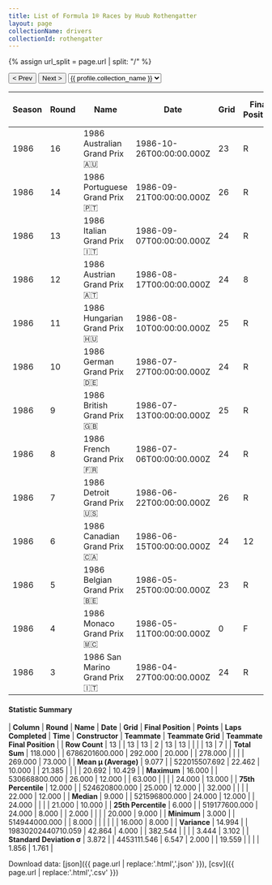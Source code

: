 ```yaml
---
title: List of Formula 1® Races by Huub Rothengatter
layout: page
collectionName: drivers
collectionId: rothengatter
---
```


{% assign url_split = page.url | split: "/" %}
<div id="collection-navigation">
<button onclick="selector.options[selector.selectedIndex-1].value && (window.location = selector.options[selector.selectedIndex-1].value);">&lt; Prev</button>
<button onclick="selector.options[selector.selectedIndex+1].value && (window.location = selector.options[selector.selectedIndex+1].value);">Next &gt;</button>
<select id="selector" onchange="this.options[this.selectedIndex].value && (window.location = this.options[this.selectedIndex].value);">
  {% for collectionId in site.data[page.collectionName].refs %}
    {% if collectionId == page.collectionId %}
      {% assign selected = "selected" %}
    {% else %}
      {% assign selected = "" %}
    {% endif %}
    {% assign profile = site.data[page.collectionName][collectionId].profile %}
    <option value="/f1/{{ page.collectionName }}/{{ collectionId }}/{{ url_split[4] }}" {{ selected }}>{{ profile.collection_name }}</option>
  {% endfor %}
</select>
</div>

| Season | Round | Name | Date | Grid | Final Position | Points | Laps Completed | Time | Constructor | Teammate | Teammate Grid | Teammate Final Position |
|--|--|--|--|--|--|--|--|--|--|--|--|--|
| 1986 | 16 | 1986 Australian Grand Prix 🇦🇺 | 1986-10-26T00:00:00.000Z | 23 | R | 0.0 | 29 |   | Zakspeed 🇩🇪 | [Jonathan Palmer 🇬🇧](/f1/drivers/palmer) | 21 | 9 |
| 1986 | 14 | 1986 Portuguese Grand Prix 🇵🇹 | 1986-09-21T00:00:00.000Z | 26 | R | 0.0 | 9 |   | Zakspeed 🇩🇪 | [Jonathan Palmer 🇬🇧](/f1/drivers/palmer) | 20 | 12 |
| 1986 | 13 | 1986 Italian Grand Prix 🇮🇹 | 1986-09-07T00:00:00.000Z | 24 | R | 0.0 | 1 |   | Zakspeed 🇩🇪 | [Jonathan Palmer 🇬🇧](/f1/drivers/palmer) | 22 | R |
| 1986 | 12 | 1986 Austrian Grand Prix 🇦🇹 | 1986-08-17T00:00:00.000Z | 24 | 8 | 0.0 | 48 |   | Zakspeed 🇩🇪 | [Jonathan Palmer 🇬🇧](/f1/drivers/palmer) | 21 | R |
| 1986 | 11 | 1986 Hungarian Grand Prix 🇭🇺 | 1986-08-10T00:00:00.000Z | 25 | R | 0.0 | 2 |   | Zakspeed 🇩🇪 | [Jonathan Palmer 🇬🇧](/f1/drivers/palmer) | 24 | 10 |
| 1986 | 10 | 1986 German Grand Prix 🇩🇪 | 1986-07-27T00:00:00.000Z | 24 | R | 0.0 | 38 |   | Zakspeed 🇩🇪 | [Jonathan Palmer 🇬🇧](/f1/drivers/palmer) | 16 | R |
| 1986 | 9 | 1986 British Grand Prix 🇬🇧 | 1986-07-13T00:00:00.000Z | 25 | R | 0.0 | 24 |   | Zakspeed 🇩🇪 | [Jonathan Palmer 🇬🇧](/f1/drivers/palmer) | 22 | 9 |
| 1986 | 8 | 1986 French Grand Prix 🇫🇷 | 1986-07-06T00:00:00.000Z | 24 | R | 0.0 | 32 |   | Zakspeed 🇩🇪 | [Jonathan Palmer 🇬🇧](/f1/drivers/palmer) | 22 | R |
| 1986 | 7 | 1986 Detroit Grand Prix 🇺🇸 | 1986-06-22T00:00:00.000Z | 26 | R | 0.0 | 0 |   | Zakspeed 🇩🇪 | [Jonathan Palmer 🇬🇧](/f1/drivers/palmer) | 20 | 8 |
| 1986 | 6 | 1986 Canadian Grand Prix 🇨🇦 | 1986-06-15T00:00:00.000Z | 24 | 12 | 0.0 | 63 |   | Zakspeed 🇩🇪 | [Jonathan Palmer 🇬🇧](/f1/drivers/palmer) | 22 | R |
| 1986 | 5 | 1986 Belgian Grand Prix 🇧🇪 | 1986-05-25T00:00:00.000Z | 23 | R | 0.0 | 25 |   | Zakspeed 🇩🇪 | [Jonathan Palmer 🇬🇧](/f1/drivers/palmer) | 20 | 13 |
| 1986 | 4 | 1986 Monaco Grand Prix 🇲🇨 | 1986-05-11T00:00:00.000Z | 0 | F | 0.0 | 0 |   | Zakspeed 🇩🇪 | [Jonathan Palmer 🇬🇧](/f1/drivers/palmer) | 19 | 12 |
| 1986 | 3 | 1986 San Marino Grand Prix 🇮🇹 | 1986-04-27T00:00:00.000Z | 24 | R | 0.0 | 7 |   | Zakspeed 🇩🇪 | [Jonathan Palmer 🇬🇧](/f1/drivers/palmer) | 20 | R |

#### Statistic Summary

| **Column** | **Round** | **Name** | **Date** | **Grid** | **Final Position** | **Points** | **Laps Completed** | **Time** | **Constructor** | **Teammate** | **Teammate Grid** | **Teammate Final Position** |
| **Row Count** | 13 |  | 13 | 13 | 2 | 13 | 13 |  |  |  | 13 | 7 |
| **Total Sum** | 118.000 |  | 6786201600.000 | 292.000 | 20.000 |  | 278.000 |  |  |  | 269.000 | 73.000 |
| **Mean μ (Average)** | 9.077 |  | 522015507.692 | 22.462 | 10.000 |  | 21.385 |  |  |  | 20.692 | 10.429 |
| **Maximum** | 16.000 |  | 530668800.000 | 26.000 | 12.000 |  | 63.000 |  |  |  | 24.000 | 13.000 |
| **75th Percentile** | 12.000 |  | 524620800.000 | 25.000 | 12.000 |  | 32.000 |  |  |  | 22.000 | 12.000 |
| **Median** | 9.000 |  | 521596800.000 | 24.000 | 12.000 |  | 24.000 |  |  |  | 21.000 | 10.000 |
| **25th Percentile** | 6.000 |  | 519177600.000 | 24.000 | 8.000 |  | 2.000 |  |  |  | 20.000 | 9.000 |
| **Minimum** | 3.000 |  | 514944000.000 |  | 8.000 |  |  |  |  |  | 16.000 | 8.000 |
| **Variance** | 14.994 |  | 19830202440710.059 | 42.864 | 4.000 |  | 382.544 |  |  |  | 3.444 | 3.102 |
| **Standard Deviation σ** | 3.872 |  | 4453111.546 | 6.547 | 2.000 |  | 19.559 |  |  |  | 1.856 | 1.761 |

Download data: [json]({{ page.url | replace:'.html','.json' }}), [csv]({{ page.url | replace:'.html','.csv' }})
